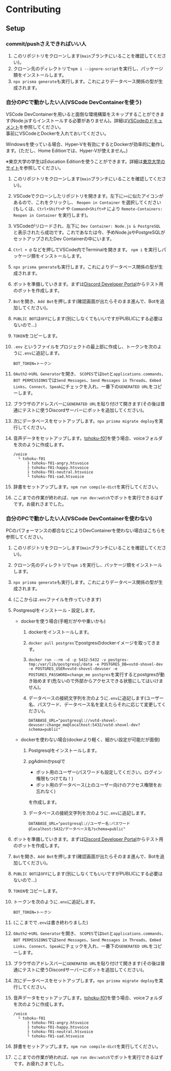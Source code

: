 # Contributing

## Setup

### commit/pushさえできればいい人

1. このリポジトリをクローンします(`main`ブランチにいることを確認してください)。
2. クローン先のディレクトリで`npm i --ignore-script`を実行し、パッケージ類をインストールします。
3. `npx prisma generate`も実行します。これによりデータベース関係の型が生成されます。

### 自分のPCで動かしたい人(VSCode DevContainerを使う)

VSCode DevContainerを用いると面倒な環境構築をスキップすることができます(Node.jsすらインストールする必要がありません)。詳細は[VSCodeのドキュメント](https://code.visualstudio.com/docs/remote/containers)を参照してください。  
事前にVSCodeとDockerを入れておいてください。

Windowsを使っている場合、Hyper-Vを有効にするとDockerが効率的に動作します。(ただし、Home Editionでは、Hyper-Vが使えません。)

※東京大学の学生はEducation Editionを使うことができます。詳細は[東京大学のサイト](https://www.u-tokyo.ac.jp/adm/dics/ja/mslicense_win10.html)を参照してください。

1. このリポジトリをクローンします(`main`ブランチにいることを確認してください)。
2. VSCodeでクローンしたリポジトリを開きます。左下に`><`に似たアイコンがあるので、これをクリックし、 `Reopen in Container` を選択してください(もしくは、`Ctrl+Shift+P` や `Command+Shift+P` により `Remote-Containers: Reopen in Container` を実行します)。
3. VSCodeがリロードされ、左下に `Dev Container: Node.js & PostgreSQL` と表示されたら成功です。これであなたは今、予めNode.jsやPostgreSQLがセットアップされたDev Containerの中にいます。
4. `Ctrl + @` などを押してVSCode内でTerminalを開きます。 `npm i` を実行しパッケージ類をインストールします。
5. `npx prisma generate`も実行します。これによりデータベース関係の型が生成されます。
6. ボットを準備していきます。まずは[Discord Developer Portal](https://discord.com/developers/applications)からテスト用のボットを作成します。
7. `Bot`を開き、`Add Bot`を押します(確認画面が出たらそのまま進んで、Botを追加してください)。
8. `PUBLIC BOT`は`OFF`にします(別にしなくてもいいですがPUBLICにする必要はないので…)
9. `TOKEN`をコピーします。
10. `.env` というファイルをプロジェクトの最上部に作成し、トークンを次のように`.env`に追記します。

    ```text
    BOT_TOKEN=トークン
    ```

11. `OAuth2`->`URL Generator`を開き、 `SCOPES`では`bot`と`applications.commands`、`BOT PERMISSIONS`では`Send Messages`、`Send Messages in Threads`、`Embed Links`、`Connect`、`Speak`にチェックを入れ、一番下の`GENERATED URL`をコピーします。
12. ブラウザのアドレスバーに`GENERATED URL`を貼り付けて開きます(その後は普通にテストに使うDiscordサーバーにボットを追加してください)。
13. 次にデータベースをセットアップします。`npx prisma migrate deploy`を実行してください。
14. 音声データをセットアップします。[tohoku-f01](https://github.com/icn-lab/htsvoice-tohoku-f01)を使う場合、voiceフォルダを次のように作成します。

    ```text
    /voice
      └ tohoku-f01
          ├ tohoku-f01-angry.htsvoice
          ├ tohoku-f01-happy.htsvoice
          ├ tohoku-f01-neutral.htsvoice
          └ tohoku-f01-sad.htsvoice
    ```

15. 辞書をセットアップします。`npm run compile-dict`を実行してください。
16. ここまでの作業が終われば、`npm run dev:watch`でボットを実行できるはずです。お疲れさまでした。

### 自分のPCで動かしたい人(VSCode DevContainerを使わない)

PCのパフォーマンスの都合などによりDevContainerを使わない場合はこちらを参照してください。

1. このリポジトリをクローンします(`main`ブランチにいることを確認してください)。
2. クローン先のディレクトリで`npm i`を実行し、パッケージ類をインストールします。
3. `npx prisma generate`も実行します。これによりデータベース関係の型が生成されます。
4. (ここからは`.env`ファイルを作っていきます)
5. Postgresqlをインストール・設定します。

    - dockerを使う場合(手軽だがやや重いかも)

      1. dockerをインストールします。
      2. `docker pull postgres`でpostgresのdockerイメージを取ってきます。
      3. `docker run --rm -d -p 5432:5432 -v postgres-tmp:/var/lib/postgresql/data -e POSTGRES_DB=vutd-shovel-dev -e POSTGRES_USER=vutd-shovel-devuser -e POSTGRES_PASSWORD=change_me postgres`を実行するとpostgresが動き始めます(危ないので外部からアクセスできる状態にしてはいけません)。
      4. データベースの接続文字列を次のように`.env`に追記します(ユーザー名、パスワード、データベース名を変えたらそれに応じて変更してください)。

            ```text
            DATABASE_URL="postgresql://vutd-shovel-devuser:change_me@localhost:5432/vutd-shovel-dev?schema=public"
            ```

    - dockerを使わない場合(dockerより軽く、細かい設定が可能だが面倒)

      1. Postgresqlをインストールします。
      2. pgAdminかpsqlで

          - ボット用のユーザー(パスワードも設定してください。ログイン権限もつけてね！)
          - ボット用のデータベース(上のユーザー向けのアクセス権限をお忘れなく)

          を作成します。
      3. データベースの接続文字列を次のように`.env`に追記します。

            ```text
            DATABASE_URL="postgresql://ユーザー名:パスワード@localhost:5432/データベース名?schema=public"
            ```

6. ボットを準備していきます。まずは[Discord Developer Portal](https://discord.com/developers/applications)からテスト用のボットを作成します。
7. `Bot`を開き、`Add Bot`を押します(確認画面が出たらそのまま進んで、Botを追加してください)。
8. `PUBLIC BOT`は`OFF`にします(別にしなくてもいいですがPUBLICにする必要はないので…)
9. `TOKEN`をコピーします。
10. トークンを次のように`.env`に追記します。

    ```text
    BOT_TOKEN=トークン
    ```

11. (ここまでで`.env`は書き終わりました)
12. `OAuth2`->`URL Generator`を開き、 `SCOPES`では`bot`と`applications.commands`、`BOT PERMISSIONS`では`Send Messages`、`Send Messages in Threads`、`Embed Links`、`Connect`、`Speak`にチェックを入れ、一番下の`GENERATED URL`をコピーします。
13. ブラウザのアドレスバーに`GENERATED URL`を貼り付けて開きます(その後は普通にテストに使うDiscordサーバーにボットを追加してください)。
14. 次にデータベースをセットアップします。`npx prisma migrate deploy`を実行してください。
15. 音声データをセットアップします。[tohoku-f01](https://github.com/icn-lab/htsvoice-tohoku-f01)を使う場合、voiceフォルダを次のように作成します。

    ```text
    /voice
      └ tohoku-f01
          ├ tohoku-f01-angry.htsvoice
          ├ tohoku-f01-happy.htsvoice
          ├ tohoku-f01-neutral.htsvoice
          └ tohoku-f01-sad.htsvoice
    ```

16. 辞書をセットアップします。`npm run compile-dict`を実行してください。
17. ここまでの作業が終われば、`npm run dev:watch`でボットを実行できるはずです。お疲れさまでした。
